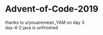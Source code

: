 # Advent-of-Code-2019
<div> thanks to u/youaremean_YAM on day 3 </div>
<div> day-4-2.java is unfinished </div>
